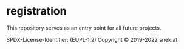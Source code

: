 # registration

This repository serves as an entry point for all future projects.

SPDX-License-Identifier: (EUPL-1.2)
Copyright © 2019-2022 snek.at
